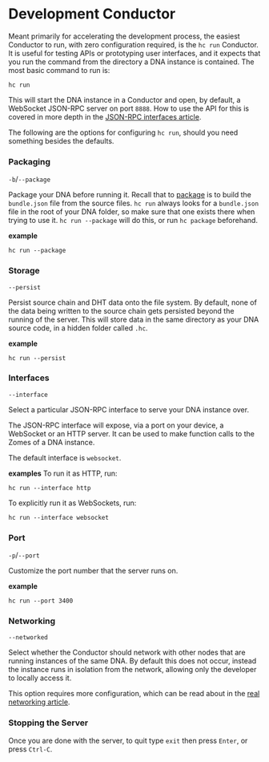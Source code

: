 # Development Conductor

Meant primarily for accelerating the development process, the easiest Conductor to run, with zero configuration required, is the `hc run` Conductor. It is useful for testing APIs or prototyping user interfaces, and it expects that you run the command from the directory a DNA instance is contained. The most basic command to run is:
```shell
hc run
```

This will start the DNA instance in a Conductor and open, by default, a WebSocket JSON-RPC server on port `8888`. How to use the API for this is covered in more depth in the [JSON-RPC interfaces article](./json_rpc_interfaces.md).

The following are the options for configuring `hc run`, should you need something besides the defaults.

### Packaging

`-b`/`--package`

Package your DNA before running it. Recall that to [package]() is to build the `bundle.json` file from the source files. `hc run` always looks for a `bundle.json` file in the root of your DNA folder, so make sure that one exists there when trying to use it. `hc run --package` will do this, or run `hc package` beforehand.

**example**
```shell
hc run --package
``` 

### Storage

`--persist`

Persist source chain and DHT data onto the file system. By default, none of the data being written to the source chain gets persisted beyond the running of the server. This will store data in the same directory as your DNA source code, in a hidden folder called `.hc`.

**example**
```shell
hc run --persist
```

### Interfaces

`--interface`

Select a particular JSON-RPC interface to serve your DNA instance over.

The JSON-RPC interface will expose, via a port on your device, a WebSocket or an HTTP server. It can be used to make function calls to the Zomes of a DNA instance.

The default interface is `websocket`.

**examples**
To run it as HTTP, run:
```shell
hc run --interface http
```

To explicitly run it as WebSockets, run:
```shell
hc run --interface websocket
```

### Port

`-p`/`--port`

Customize the port number that the server runs on.

**example**
```shell
hc run --port 3400
```

### Networking

`--networked`

Select whether the Conductor should network with other nodes that are running instances of the same DNA. By default this does not occur, instead the instance runs in isolation from the network, allowing only the developer to locally access it.

This option requires more configuration, which can be read about in the 
[real networking article](./real_networking.md).

### Stopping the Server
Once you are done with the server, to quit type `exit` then press `Enter`, or press `Ctrl-C`.


